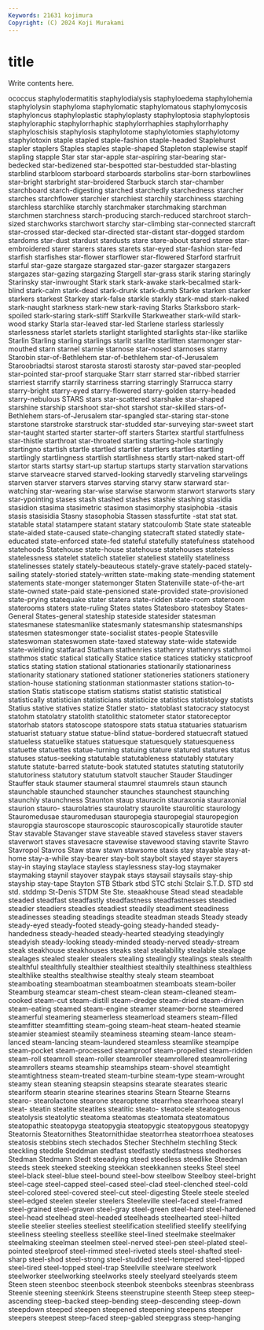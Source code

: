 ```yaml
---
Keywords: 21631 kojimura
Copyright: (C) 2024 Koji Murakami
---
```


# title

Write contents here.



ococcus staphylodermatitis staphylodialysis staphyloedema staphylohemia staphylolysin staphyloma
staphylomatic staphylomatous staphylomycosis staphyloncus staphyloplastic staphyloplasty staphyloptosia staphyloptosis staphyloraphic staphylorrhaphic
staphylorrhaphies staphylorrhaphy staphyloschisis staphylosis staphylotome staphylotomies staphylotomy staphylotoxin staple stapled
staple-fashion staple-headed Staplehurst stapler staplers Staples staples staple-shaped Stapleton staplewise
staplf stapling stapple Star star star-apple star-aspiring star-bearing star-bedecked star-bedizened
star-bespotted star-bestudded star-blasting starblind starbloom starboard starboards starbolins star-born starbowlines
star-bright starbright star-broidered Starbuck starch star-chamber starchboard starch-digesting starched starchedly
starchedness starcher starches starchflower starchier starchiest starchily starchiness starching starchless
starchlike starchly starchmaker starchmaking starchman starchmen starchness starch-producing starch-reduced starchroot
starch-sized starchworks starchwort starchy star-climbing star-connected starcraft star-crossed star-decked star-directed
star-distant star-dogged stardom stardoms star-dust stardust stardusts stare stare-about stared
staree star-embroidered starer starers stares starets star-eyed star-fashion star-fed starfish
starfishes star-flower starflower star-flowered Starford starfruit starful star-gaze stargaze stargazed
star-gazer stargazer stargazers stargazes star-gazing stargazing Stargell star-grass starik staring
staringly Starinsky star-inwrought Stark stark stark-awake stark-becalmed stark-blind stark-calm stark-dead
stark-drunk stark-dumb Starke starken starker starkers starkest Starkey stark-false starkle
starkly stark-mad stark-naked stark-naught starkness stark-new stark-raving Starks Starksboro stark-spoiled
stark-staring stark-stiff Starkville Starkweather stark-wild stark-wood starky Starla star-leaved star-led
Starlene starless starlessly starlessness starlet starlets starlight starlighted starlights star-like
starlike Starlin Starling starling starlings starlit starlite starlitten starmonger star-mouthed
starn starnel starnie starnose star-nosed starnoses starny Starobin star-of-Bethlehem star-of-bethlehem
star-of-Jerusalem Staroobriadtsi starost starosta starosti starosty star-paved star-peopled star-pointed star-proof
starquake Starr starr starred star-ribbed starrier starriest starrify starrily starriness
starring starringly Starrucca starry starry-bright starry-eyed starry-flowered starry-golden starry-headed starry-nebulous
STARS stars star-scattered starshake star-shaped starshine starship starshoot star-shot starshot
star-skilled stars-of-Bethlehem stars-of-Jerusalem star-spangled star-staring star-stone starstone starstroke starstruck star-studded
star-surveying star-sweet start star-taught started starter starter-off starters Startex startful
startfulness star-thistle starthroat star-throated starting starting-hole startingly startingno startish startle
startled startler startlers startles startling startlingly startlingness startlish startlishness startly
start-naked start-off startor starts startsy start-up startup startups starty starvation
starvations starve starveacre starved starved-looking starvedly starveling starvelings starven starver
starvers starves starving starvy starw starward star-watching star-wearing star-wise starwise
starworm starwort starworts stary star-ypointing stases stash stashed stashes stashie
stashing stasidia stasidion stasima stasimetric stasimon stasimorphy stasiphobia -stasis stasis
stasisidia Stasny stasophobia Stassen stassfurtite -stat stat stat. statable statal
statampere statant statary statcoulomb State state stateable state-aided state-caused state-changing
statecraft stated statedly state-educated state-enforced state-fed stateful statefully statefulness statehood
statehoods Statehouse state-house statehouse statehouses stateless statelessness statelet statelich statelier
stateliest statelily stateliness statelinesses stately stately-beauteous stately-grave stately-paced stately-sailing stately-storied
stately-written state-making state-mending statement statements state-monger statemonger Staten Statenville state-of-the-art
state-owned state-paid state-pensioned state-provided state-provisioned state-prying statequake stater statera state-ridden
state-room stateroom staterooms staters state-ruling States states Statesboro statesboy States-General
States-general stateship stateside statesider statesman statesmanese statesmanlike statesmanly statesmanship statesmanships
statesmen statesmonger state-socialist states-people Statesville stateswoman stateswomen state-taxed stateway state-wide
statewide state-wielding statfarad Statham stathenries stathenry stathenrys stathmoi stathmos static
statical statically Statice statice statices staticky staticproof statics stating station
stational stationaries stationarily stationariness stationarity stationary stationed stationer stationeries stationers
stationery station-house stationing stationman stationmaster stations station-to-station Statis statiscope statism
statisms statist statistic statistical statistically statistician statisticians statisticize statistics statistology
statists Statius stative statives statize Statler stato- statoblast statocracy statocyst
statohm statolatry statolith statolithic statometer stator statoreceptor statorhab stators statoscope
statospore stats statua statuaries statuarism statuarist statuary statue statue-blind statue-bordered
statuecraft statued statueless statuelike statues statuesque statuesquely statuesqueness statuette statuettes
statue-turning statuing stature statured statures status statuses status-seeking statutable statutableness
statutably statutary statute statute-barred statute-book statuted statutes statuting statutorily statutoriness
statutory statutum statvolt staucher Stauder Staudinger Stauffer stauk staumer staumeral
staumrel staumrels staun staunch staunchable staunched stauncher staunches staunchest staunching
staunchly staunchness Staunton staup stauracin stauraxonia stauraxonial staurion stauro- staurolatries
staurolatry staurolite staurolitic staurology Stauromedusae stauromedusan stauropegia stauropegial stauropegion stauropgia
stauroscope stauroscopic stauroscopically staurotide stauter Stav stavable Stavanger stave staveable
staved staveless staver stavers staverwort staves stavesacre stavewise stavewood staving
stavrite Stavro Stavropol Stavros Staw staw stawn stawsome staxis stay
stayable stay-at-home stay-a-while stay-bearer stay-bolt staybolt stayed stayer stayers stay-in
staying staylace stayless staylessness stay-log staymaker staymaking staynil stayover staypak
stays staysail staysails stay-ship stayship stay-tape Stayton STB Stbark stbd
STC stchi Stclair S.T.D. STD std std. stddmp St-Denis STDM
Ste Ste. steaakhouse Stead stead steadable steaded steadfast steadfastly steadfastness
steadfastnesses steadied steadier steadiers steadies steadiest steadily steadiment steadiness steadinesses
steading steadings steadite steadman steads Steady steady steady-eyed steady-footed steady-going
steady-handed steady-handedness steady-headed steady-hearted steadying steadyingly steadyish steady-looking steady-minded steady-nerved
steady-stream steak steakhouse steakhouses steaks steal stealability stealable stealage stealages
stealed stealer stealers stealing stealingly stealings steals stealth stealthful stealthfully
stealthier stealthiest stealthily stealthiness stealthless stealthlike stealths stealthwise stealthy stealy
steam steamboat steamboating steamboatman steamboatmen steamboats steam-boiler Steamburg steamcar steam-chest
steam-clean steam-cleaned steam-cooked steam-cut steam-distill steam-dredge steam-dried steam-driven steam-eating steamed
steam-engine steamer steamer-borne steamered steamerful steamering steamerless steamerload steamers steam-filled
steamfitter steamfitting steam-going steam-heat steam-heated steamie steamier steamiest steamily steaminess
steaming steam-lance steam-lanced steam-lancing steam-laundered steamless steamlike steampipe steam-pocket steam-processed
steamproof steam-propelled steam-ridden steam-roll steamroll steam-roller steamroller steamrollered steamrollering steamrollers
steams steamship steamships steam-shovel steamtight steamtightness steam-treated steam-turbine steam-type steam-wrought
steamy stean steaning steapsin steapsins stearate stearates stearic steariform stearin
stearine stearines stearins Stearn Stearne Stearns stearo- stearolactone stearone stearoptene
stearrhea stearrhoea stearyl steat- steatin steatite steatites steatitic steato- steatocele
steatogenous steatolysis steatolytic steatoma steatomas steatomata steatomatous steatopathic steatopyga steatopygia
steatopygic steatopygous steatopygy Steatornis Steatornithes Steatornithidae steatorrhea steatorrhoea steatoses steatosis
stebbins stech stechados Stecher Stechhelm stechling Steck steckling steddle Steddman
stedfast stedfastly stedfastness stedhorses Stedman Stedmann Stedt steeadying steed steedless
steedlike Steedman steeds steek steeked steeking steekkan steekkannen steeks Steel
steel steel-black steel-blue steel-bound steel-bow steelbow Steelboy steel-bright steel-cage steel-capped
steel-cased steel-clad steel-clenched steel-cold steel-colored steel-covered steel-cut steel-digesting Steele steele
steeled steel-edged steelen steeler steelers Steeleville steel-faced steel-framed steel-grained steel-graven
steel-gray steel-green steel-hard steel-hardened steel-head steelhead steel-headed steelheads steelhearted steel-hilted
steelie steelier steelies steeliest steelification steelified steelify steelifying steeliness steeling
steelless steellike steel-lined steelmake steelmaker steelmaking steelman steelmen steel-nerved steel-pen
steel-plated steel-pointed steelproof steel-rimmed steel-riveted steels steel-shafted steel-sharp steel-shod steel-strong
steel-studded steel-tempered steel-tipped steel-tired steel-topped steel-trap Steelville steelware steelwork steelworker
steelworking steelworks steely steelyard steelyards steem Steen steen steenboc steenbock
steenbok steenboks steenbras steenbrass Steenie steening steenkirk Steens steenstrupine steenth
Steep steep steep-ascending steep-backed steep-bending steep-descending steep-down steepdown steeped steepen
steepened steepening steepens steeper steepers steepest steep-faced steep-gabled steepgrass steep-hanging
